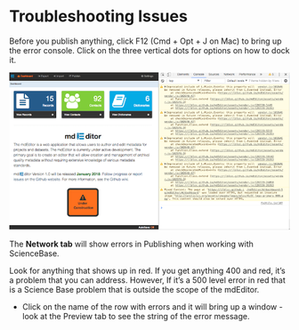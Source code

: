 # Troubleshooting Issues

Before you publish anything, click F12 \(Cmd + Opt + J on Mac\) to bring up the error console. Click on the three vertical dots for options on how to dock it.

![](/assets/ErrorCScreenshot.png)

The **Network tab** will show errors in Publishing when working with ScienceBase.

Look for anything that shows up in red. If you get anything 400 and red, it’s a problem that you can address. However, If it’s a 500 level error in red that is a Science Base problem that is outside the scope of the mdEditor.

* Click on the name of the row with errors and it will bring up a window - look at the Preview tab to see the string of the error message.





